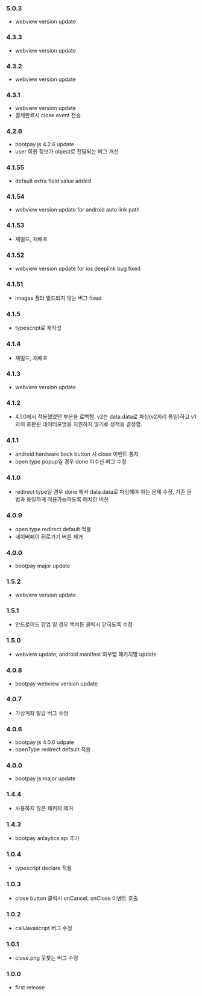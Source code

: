 ### 5.0.3
- webview version update

### 4.3.3
- webview version update

### 4.3.2
- webview version update

### 4.3.1
- webview version update
- 결제완료시 close event 전송 

### 4.2.6
- bootpay js 4.2.6 update 
- user 회원 정보가 object로 전달되는 버그 개선 


### 4.1.55
- default extra field value added 

### 4.1.54
- webview version update for android auto link path

### 4.1.53
- 재빌드, 재배포

### 4.1.52
- webview version update for ios deeplink bug fixed 

### 4.1.51
- images 폴더 빌드되지 않는 버그 fixed

### 4.1.5
- typescript로 재작성

### 4.1.4
- 재빌드, 재배포

### 4.1.3
- webview version update 

### 4.1.2
- 4.1.0에서 적용했었던 부분을 로백함. v2는 data.data로 파싱(v2끼리 통일)하고 v1과의 호환된 데이터포맷을 지원하지 않기로 정책을 결정함. 

### 4.1.1
- android hardware back button 시 close 이벤트 통지 
- open type popup일 경우 done 미수신 버그 수정 

### 4.1.0
- redirect type일 경우 done 에서 data.data로 파싱해야 하는 문제 수정, 기존 문법과 동일하게 적용가능하도록 패치한 버전 

### 4.0.9
- open type redirect default 적용 
- 네이버페이 뒤로가기 버튼 제거 

### 4.0.0
- bootpay major update 

### 1.5.2
- webview version update 

### 1.5.1
- 안드로이드 팝업 일 경우 백버튼 클릭시 닫히도록 수정 

### 1.5.0
- webview update, android manifest 외부앱 패키지명 update 
### 4.0.8
- bootpay webview version update 

### 4.0.7
- 가상계좌 발급 버그 수정 

### 4.0.6
- bootpay js 4.0.6 udpate 
- openType redirect default 적용 

### 4.0.0
- bootpay js major update 


### 1.4.4
- 사용하지 않은 패키지 제거 

### 1.4.3
- bootpay anlaytics api 추가 

### 1.0.4
- typescript declare 적용 

### 1.0.3
- close button 클릭시 onCancel, onClose 이벤트 호출 

### 1.0.2
- callJavascript 버그 수정 

### 1.0.1
- close.png 못찾는 버그 수정 

### 1.0.0
- first release  
